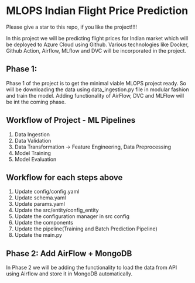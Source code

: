 # MLOPS Indian Flight Price Prediction

Please give a star to this repo, if you like the project!!!!

In this project we will be predicting flight prices for Indian market which will be deployed to Azure Cloud using Github. Various technologies like Docker, Github Action, Airflow, MLflow and DVC will be incorporated in the project. 

## Phase 1: 
Phase 1 of the project is to get the minimal viable MLOPS project ready. So will be downloading the data using data_ingestion.py file in modular fashion and train the model. Adding functionality of AirFlow, DVC and MLFlow will be int the coming phase. 

## Workflow of Project - ML Pipelines

1. Data Ingestion
2. Data Validation
3. Data Transformation -> Feature Engineering, Data Preprocessing
4. Model Training
5. Model Evaluation

## Workflow for each steps above 

1. Update config/config.yaml
2. Update schema.yaml
3. Update params.yaml
4. Update the src/entity/config_entity
5. Update the configuration manager in src config
6. Update the components
7. Update the pipeline(Training and Batch Prediction Pipeline)
8. Update the main.py




## Phase 2: Add AirFlow + MongoDB
In Phase 2 we will be adding the functionality to load the data from API using Airflow and store it in MongoDB automatically. 